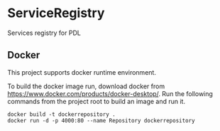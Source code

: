 # ServiceRegistry
Services registry for PDL

## Docker
This project supports docker runtime environment.

To build the docker image run, download docker from https://www.docker.com/products/docker-desktop/. 
Run the following commands from the project root to build an image and run it. 

```
docker build -t dockerrepository .
docker run -d -p 4000:80 --name Repository dockerrepository
```